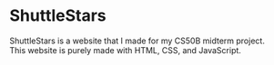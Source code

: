 <h1>ShuttleStars</h1>
<p>ShuttleStars is a website that I made for my CS50B midterm project. <br/> This website is purely made with HTML, CSS, and JavaScript.</p>
